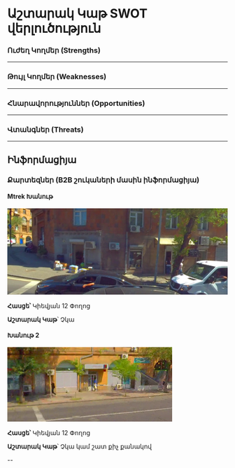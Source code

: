 # Աշտարակ Կաթ SWOT վերլուծություն

### Ուժեղ Կողմեր (Strengths)
---
### Թույլ Կողմեր (Weaknesses)
---
### Հնարավորություններ (Opportunities)
---
### Վտանգներ (Threats)
---


## Ինֆորմացիյա

### Քարտեզներ (B2B շուկաների մասին ինֆորմացիյա)

#### Mtrek Խանութ

![img](Maps/Map_1.png)

**Հասցե՝** Կիեվյան 12 Փողոց

**Աշտարակ Կաթ**՝ Չկա

#### Խանութ 2

![img](Maps/Map_2.png)

**Հասցե՝** Կիեվյան 12 Փողոց

**Աշտարակ Կաթ**՝ Չկա կամ շատ քիչ քանակով

--
